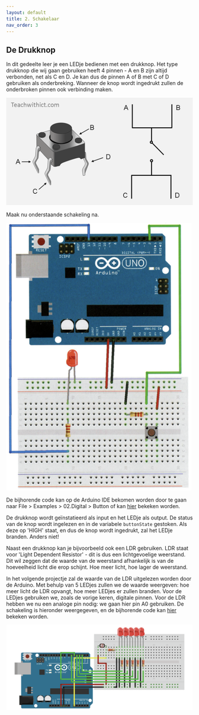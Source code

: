```yaml
---
layout: default
title: 2. Schakelaar
nav_order: 3
---
```


## De Drukknop

In dit gedeelte leer je een LEDje bedienen met een drukknop. Het type drukknop die wij gaan gebruiken heeft 4 pinnen - A en B zijn altijd verbonden, net als C en D. Je kan dus de pinnen A of B met C of D gebruiken als onderbreking. Wanneer de knop wordt ingedrukt zullen de onderbroken pinnen ook verbinding maken.

![image](photos/drukknop_schema.png)

Maak nu onderstaande schakeling na.

<img src="https://github.com/Jeugdwerking-FLEM/arduino/blob/main/code-2-schakelaar/drukknop/ledje_met_drukknop_schakeling.png?raw=true" width="500"/>

De bijhorende code kan op de Arduino IDE bekomen worden door te gaan naar File > Examples > 02.Digital > Button of kan [hier](https://github.com/Jeugdwerking-FLEM/introductie-arduino/tree/main/code-2-schakelaar/drukknop) bekeken worden. 

De drukknop wordt geïnstatieerd als input en het LEDje als output. De status van de knop wordt ingelezen en in de variabele `buttonState` gestoken. Als deze op 'HIGH' staat, en dus de knop wordt ingedrukt, zal het LEDje branden. Anders niet!

Naast een drukknop kan je bijvoorbeeld ook een LDR gebruiken. LDR staat voor 'Light Dependent Resistor' - dit is dus een lichtgevoelige weerstand. Dit wil zeggen dat de waarde van de weerstand afhankelijk is van de hoeveelheid licht die erop schijnt. Hoe meer licht, hoe lager de weerstand. 

In het volgende projectje zal de waarde van de LDR uitgelezen worden door de Arduino. Met behulp van 5 LEDjes zullen we de waarde weergeven: hoe meer licht de LDR opvangt, hoe meer LEDjes er zullen branden. Voor de LEDjes gebruiken we, zoals de vorige keren, digitale pinnen. Voor de LDR hebben we nu een analoge pin nodig: we gaan hier pin A0 gebruiken. De schakeling is hieronder weergegeven, en de bijhorende code kan [hier](https://github.com/Jeugdwerking-FLEM/introductie-arduino/tree/main/code-2-schakelaar/LDR) bekeken worden.

![image](https://github.com/Jeugdwerking-FLEM/arduino/blob/main/code-2-schakelaar/LDR/LDR_schakeling.png?raw=true)
